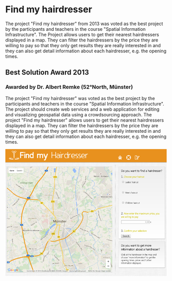 # Find my hairdresser

The project "Find my hairdresser" from 2013 was voted as the best project by the participants and teachers in the course "Spatial Information Infrastructure". The Project allows users to get their nearest hairdressers displayed in a map. They can filter the hairdressers by the price they are willing to pay so that they only get results they are really interested in and they can also get detail information about each hairdresser, e.g. the opening times.
 
## Best Solution Award 2013
### Awarded by Dr. Albert Remke (52°North, Münster)
The project "Find my hairdresser" was voted as the best project by the participants and teachers in the course "Spatial Information Infrastructure". The project should create web services and a web application for editing and visualizing geospatial data using a crowdsourcing approach. The project "Find my hairdresser" allows users to get their nearest hairdressers displayed in a map. They can filter the hairdressers by the price they are willing to pay so that they only get results they are really interested in and they can also get detail information about each hairdresser, e.g. the opening times.

![Screenshot](img/FindMyHairdresser.png)
